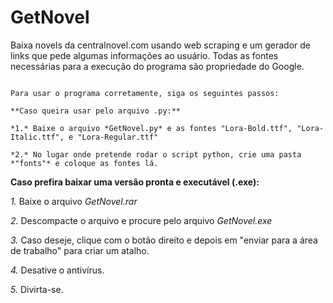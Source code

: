 # GetNovel
Baixa novels da centralnovel.com usando web scraping e um gerador de links que pede algumas informações ao usuário. Todas as fontes necessárias para a execução do programa são propriedade do Google.

~~~~~~~~~~~~~~~~~~~~~~~~~~~~~~~~~~~~~~~~~~~~~~~~~~~~~~~~~~~~~~~~~~~~~~~~~~~~~~~~~~~

Para usar o programa corretamente, siga os seguintes passos:

**Caso queira usar pelo arquivo .py:**

*1.* Baixe o arquivo *GetNovel.py* e as fontes "Lora-Bold.ttf", "Lora-Italic.ttf", e "Lora-Regular.ttf"

*2.* No lugar onde pretende rodar o script python, crie uma pasta *"fonts"* e coloque as fontes lá.

~~~~~~~~~~~~~~~~~~~~~~~~~~~~~~~~~~~~~~~~~~~~~~~~~~~~~~~~~~~~~~~~~~~~~~~~~~~~~~~~~~~~

**Caso prefira baixar uma versão pronta e executável (.exe):**

*1.* Baixe o arquivo *GetNovel.rar*

*2.* Descompacte o arquivo e procure pelo arquivo *GetNovel.exe*

*3.* Caso deseje, clique com o botão direito e depois em "enviar para a área de trabalho" para criar um atalho.

*4.* Desative o antivírus.

*5.* Divirta-se.
